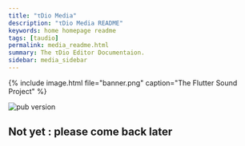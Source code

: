 ```yaml
---
title: "τDio Media"
description: "τDio Media README"
keywords: home homepage readme
tags: [taudio]
permalink: media_readme.html
summary: The τDio Editor Documentaion.
sidebar: media_sidebar
---
```


{% include image.html file="banner.png"  caption="The Flutter Sound Project" %}

![pub version](https://img.shields.io/pub/v/flutter_sound.svg?style=flat-square)

## Not yet : please come back later
